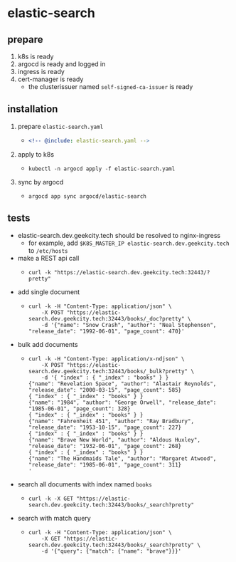# elastic-search

## prepare

1. k8s is ready
2. argocd is ready and logged in
3. ingress is ready
4. cert-manager is ready
    * the clusterissuer named `self-signed-ca-issuer` is ready

## installation

1. prepare `elastic-search.yaml`
    * ```yaml
      <!-- @include: elastic-search.yaml -->
      ```
2. apply to k8s
    * ```shell
      kubectl -n argocd apply -f elastic-search.yaml
      ```
3. sync by argocd
    * ```shell
      argocd app sync argocd/elastic-search
      ```

## tests

* elastic-search.dev.geekcity.tech should be resolved to nginx-ingress
    + for example, add `$K8S_MASTER_IP elastic-search.dev.geekcity.tech` to `/etc/hosts`
* make a REST api call
    + ```shell
      curl -k "https://elastic-search.dev.geekcity.tech:32443/?pretty"
      ```
* add single document
    + ```shell
      curl -k -H "Content-Type: application/json" \
          -X POST "https://elastic-search.dev.geekcity.tech:32443/books/_doc?pretty" \
          -d '{"name": "Snow Crash", "author": "Neal Stephenson", "release_date": "1992-06-01", "page_count": 470}'
      ```
* bulk add documents
    + ```shell
      curl -k -H "Content-Type: application/x-ndjson" \
          -X POST "https://elastic-search.dev.geekcity.tech:32443/books/_bulk?pretty" \
          -d '{ "index" : { "_index" : "books" } }
      {"name": "Revelation Space", "author": "Alastair Reynolds", "release_date": "2000-03-15", "page_count": 585}
      { "index" : { "_index" : "books" } }
      {"name": "1984", "author": "George Orwell", "release_date": "1985-06-01", "page_count": 328}
      { "index" : { "_index" : "books" } }
      {"name": "Fahrenheit 451", "author": "Ray Bradbury", "release_date": "1953-10-15", "page_count": 227}
      { "index" : { "_index" : "books" } }
      {"name": "Brave New World", "author": "Aldous Huxley", "release_date": "1932-06-01", "page_count": 268}
      { "index" : { "_index" : "books" } }
      {"name": "The Handmaids Tale", "author": "Margaret Atwood", "release_date": "1985-06-01", "page_count": 311}
      '
      ```
* search all documents with index named `books`
    + ```shell
      curl -k -X GET "https://elastic-search.dev.geekcity.tech:32443/books/_search?pretty"
      ```
* search with match query
    + ```shell
      curl -k -H "Content-Type: application/json" \
          -X GET "https://elastic-search.dev.geekcity.tech:32443/books/_search?pretty" \
          -d '{"query": {"match": {"name": "brave"}}}'
      ```

